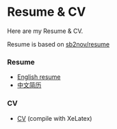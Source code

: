 # Resume & CV

Here are my Resume & CV. 

Resume is based on [sb2nov/resume](https://github.com/sb2nov/resume)

### Resume

* [English resume](./resume/eng.pdf)
* [中文简历](./resume/cn.pdf)

### CV

* [CV](./CV/cv.pdf) (compile with XeLatex)

